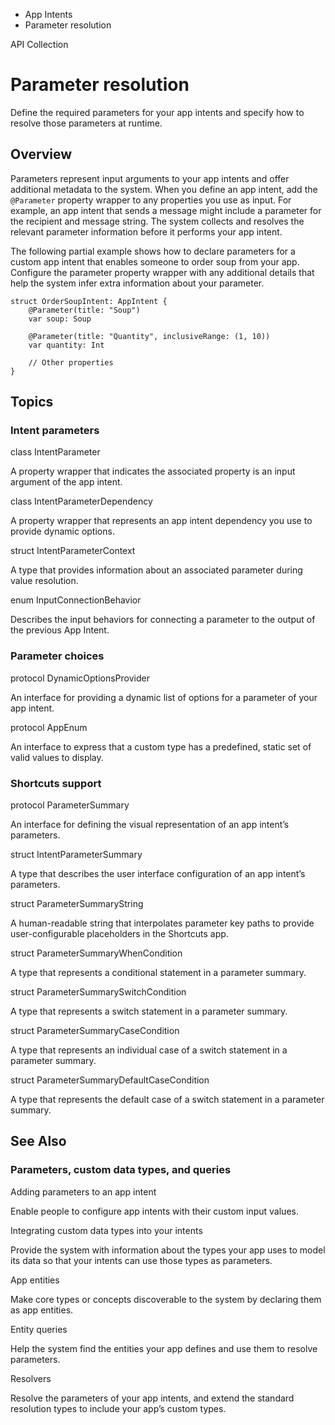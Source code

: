 

- App Intents
-  Parameter resolution 

API Collection

# Parameter resolution

Define the required parameters for your app intents and specify how to resolve those parameters at runtime.

## Overview

Parameters represent input arguments to your app intents and offer additional metadata to the system. When you define an app intent, add the `@Parameter` property wrapper to any properties you use as input. For example, an app intent that sends a message might include a parameter for the recipient and message string. The system collects and resolves the relevant parameter information before it performs your app intent.

The following partial example shows how to declare parameters for a custom app intent that enables someone to order soup from your app. Configure the parameter property wrapper with any additional details that help the system infer extra information about your parameter.

```
struct OrderSoupIntent: AppIntent {
    @Parameter(title: "Soup")
    var soup: Soup

    @Parameter(title: "Quantity", inclusiveRange: (1, 10))
    var quantity: Int

    // Other properties
}
```

## Topics

### Intent parameters

class IntentParameter

A property wrapper that indicates the associated property is an input argument of the app intent.

class IntentParameterDependency

A property wrapper that represents an app intent dependency you use to provide dynamic options.

struct IntentParameterContext

A type that provides information about an associated parameter during value resolution.

enum InputConnectionBehavior

Describes the input behaviors for connecting a parameter to the output of the previous App Intent.

### Parameter choices

protocol DynamicOptionsProvider

An interface for providing a dynamic list of options for a parameter of your app intent.

protocol AppEnum

An interface to express that a custom type has a predefined, static set of valid values to display.

### Shortcuts support

protocol ParameterSummary

An interface for defining the visual representation of an app intent’s parameters.

struct IntentParameterSummary

A type that describes the user interface configuration of an app intent’s parameters.

struct ParameterSummaryString

A human-readable string that interpolates parameter key paths to provide user-configurable placeholders in the Shortcuts app.

struct ParameterSummaryWhenCondition

A type that represents a conditional statement in a parameter summary.

struct ParameterSummarySwitchCondition

A type that represents a switch statement in a parameter summary.

struct ParameterSummaryCaseCondition

A type that represents an individual case of a switch statement in a parameter summary.

struct ParameterSummaryDefaultCaseCondition

A type that represents the default case of a switch statement in a parameter summary.

## See Also

### Parameters, custom data types, and queries

Adding parameters to an app intent

Enable people to configure app intents with their custom input values.

Integrating custom data types into your intents

Provide the system with information about the types your app uses to model its data so that your intents can use those types as parameters.

App entities

Make core types or concepts discoverable to the system by declaring them as app entities.

Entity queries

Help the system find the entities your app defines and use them to resolve parameters.

Resolvers

Resolve the parameters of your app intents, and extend the standard resolution types to include your app’s custom types.

